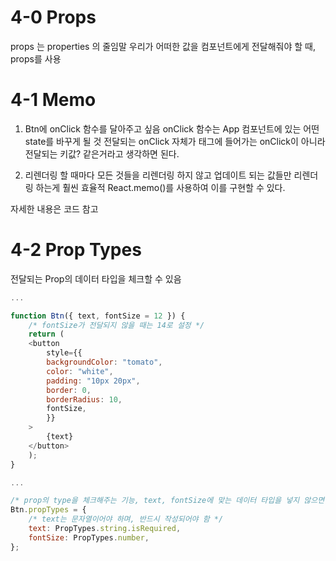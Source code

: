 # 4-0 Props

props 는 properties 의 줄임말
우리가 어떠한 값을 컴포넌트에게 전달해줘야 할 때, props를 사용

# 4-1 Memo

1.  Btn에 onClick 함수를 달아주고 싶음
    onClick 함수는 App 컴포넌트에 있는 어떤 state를 바꾸게 될 것
    전달되는 onClick 자체가 태그에 들어가는 onClick이 아니라 전달되는 키값? 같은거라고 생각하면 된다.

2.  리렌더링 할 때마다 모든 것들을 리렌더링 하지 않고 업데이트 되는 값들만 리렌더링 하는게 훨씬 효율적
    React.memo()를 사용하여 이를 구현할 수 있다.

자세한 내용은 코드 참고

# 4-2 Prop Types

전달되는 Prop의 데이터 타입을 체크할 수 있음

```js
...

function Btn({ text, fontSize = 12 }) {
    /* fontSize가 전달되지 않을 때는 14로 설정 */
    return (
    <button
        style={{
        backgroundColor: "tomato",
        color: "white",
        padding: "10px 20px",
        border: 0,
        borderRadius: 10,
        fontSize,
        }}
    >
        {text}
    </button>
    );
}

...

/* prop의 type을 체크해주는 기능, text, fontSize에 맞는 데이터 타입을 넣지 않으면 오류로 인식 */
Btn.propTypes = {
    /* text는 문자열이어야 하며, 반드시 작성되어야 함 */
    text: PropTypes.string.isRequired,
    fontSize: PropTypes.number,
};

```
